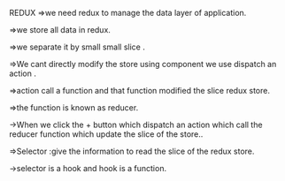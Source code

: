 REDUX
⇒we need redux to manage the data layer of application.

⇒we store all data in redux.

⇒we separate it by small small slice .

⇒We cant directly modify the store using component we use dispatch an action .

⇒action call a function and that function modified the slice redux store.

⇒the function is known as reducer.

→When we click the + button which dispatch an action which call the reducer function which update the slice of the store..

⇒Selector :give the information to read the slice of the redux store.

→selector is a hook and hook is a function.